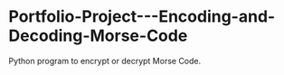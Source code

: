 # Portfolio-Project---Encoding-and-Decoding-Morse-Code
Python program to encrypt or decrypt Morse Code.
